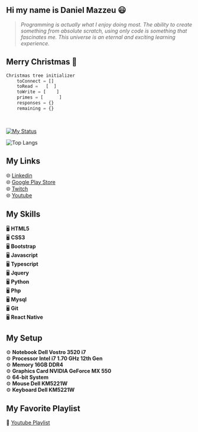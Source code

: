 ## Hi my name is Daniel Mazzeu 😃
<blockquote><em>Programming is actually what I enjoy doing most. The ability to create something from absolute scratch, using only code is something that fascinates me. This universe is an eternal and exciting learning experience.</em></blockquote>

## Merry Christmas 🎄
```javascript
Christmas tree initializer
    toConnect = []
    toRead =   [  ]
    toWrite = [    ]
    primes = [      ]
    responses = {}
    remaining = {}
```

<br/>

<a href="https://git.io/streak-stats"><img src="https://streak-stats.demolab.com?user=danzzeu&theme=solarized-dark&hide_border=false&border_radius=5&card_width=970&background=EBEBEB00" alt="My Status" /></a>

![Top Langs](https://github-readme-stats.vercel.app/api/top-langs/?username=danzzeu&theme=transparent&langs_count=8&hide_border=false&background=EBEBEB00&border_radius=5&card_width=970)

## My Links
🌐 <a href="https://www.linkedin.com/in/danielmazzeulk" rel="follow" target="_blank">Linkedin</a> <br />
🌐 <a href="https://www.youtube.com/playlist?list=PLiduNjzudndvROdIuM9HornT6zeRk3FDn" rel="follow" target="_blank">Google Play Store</a> <br />
🌐 <a href="https://www.twitch.tv/danzzeu" rel="follow" target="_blank">Twitch</a> <br />
🌐 <a href="https://www.youtube.com/playlist?list=PLiduNjzudndvROdIuM9HornT6zeRk3FDn" rel="follow" target="_blank">Youtube</a> <br />

## My Skills
🖥️ **HTML5** <br />
🖥️ **CSS3** <br />
🖥️ **Bootstrap** <br />
🖥️ **Javascript** <br />
🖥️ **Typescript** <br />
🖥️ **Jquery** <br />
🖥️ **Python** <br />
🖥️ **Php** <br />
🖥️ **Mysql** <br />
🖥️ **Git** <br />
🖥️ **React Native** <br />

## My Setup
⚙️ **Notebook Dell Vostro 3520 i7** <br />
⚙️ **Processor Intel i7 1.70 GHz 12th Gen** <br />
⚙️ **Memory 16GB DDR4** <br />
⚙️ **Graphics Card NVIDIA GeForce MX 550** <br />
⚙️ **64-bit System** <br />
⚙️ **Mouse Dell KM5221W** <br />
⚙️ **Keyboard Dell KM5221W** <br />

## My Favorite Playlist
🎵 <a href="https://www.youtube.com/playlist?list=PLiduNjzudndvROdIuM9HornT6zeRk3FDn" rel="follow" target="_blank">Youtube Playlist</a>
